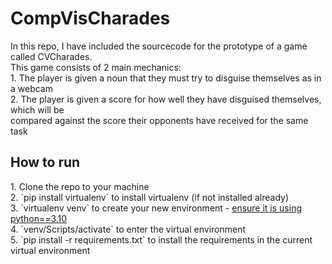 <h1>CompVisCharades</h1>
In this repo, I have included the sourcecode for the prototype of a game called CVCharades. <br /> 
This game consists of 2 main mechanics:  <br />
1. The player is given a noun that they must try to disguise themselves as in a webcam  <br />
2. The player is given a score for how well they have disguised themselves, which will be  <br />
    compared against the score their opponents have received for the same task  <br />
  
  
<h2>How to run</h2>
1. Clone the repo to your machine  <br />
2. `pip install virtualenv` to install virtualenv (if not installed already)  <br />
3. `virtualenv venv` to create your new environment - <ins>ensure it is using python==3.10</ins>  <br />
4. `venv/Scripts/activate` to enter the virtual environment  <br />
5. `pip install -r requirements.txt` to install the requirements in the current virtual environment  <br />